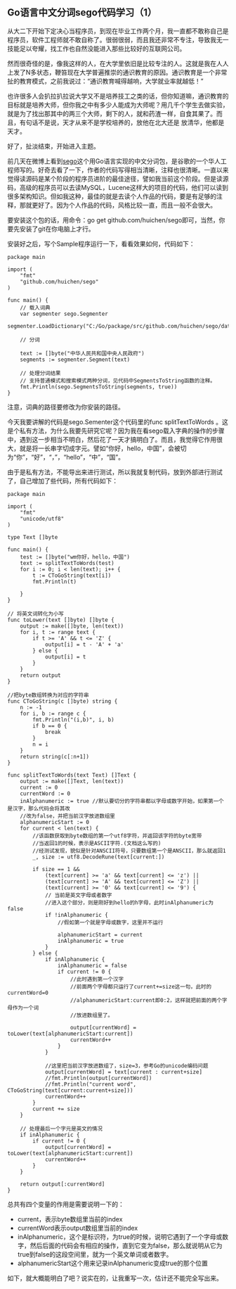 ## Go语言中文分词sego代码学习（1）

从大二下开始下定决心当程序员，到现在毕业工作两个月，我一直都不敢称自己是程序员，软件工程师就不敢自称了。很弱很弱，而且我还非常不专注，导致我无一技能足以夸耀，找工作也自然没能进入那些比较好的互联网公司。

然而很奇怪的是，像我这样的人，在大学里依旧是比较专注的人。这就是我在人人上发了N多状态，鞭笞现在大学普遍推崇的通识教育的原因。通识教育是一个非常扯的教育模式，之前我说过：“通识教育喊得越响，大学就业率就越低！”

也许很多人会扒拉扒拉说大学又不是培养技工之类的话，但你知道嘛，通识教育的目标就是培养大师，但你我之中有多少人能成为大师呢？用几千个学生去做实验，就是为了找出那其中的两三个大师，剩下的人，就和药渣一样，自食其果了。而且，有句话不是说，天才从来不是学校培养的，放他在北大还是 放清华，他都是天才。

好了，扯淡结束，开始进入主题。

前几天在微博上看到[sego](https://github.com/huichen/sego)这个用Go语言实现的中文分词包，是谷歌的一个华人工程师写的。好奇去看了一下，作者的代码写得相当清晰，注释也很清晰。一直以来觉得读源码是某个阶段的程序员进阶的最佳途径，譬如我当前这个阶段。但是读源码，高级的程序员可以去读MySQL，Lucene这样大的项目的代码，他们可以读到很多架构知识。但如我这种，最佳的就是去读个人作品的代码，要是有足够的注释，那就更好了。因为个人作品的代码，风格比较一直，而且一般不会很大。

要安装这个包的话，用命令：go get github.com/huichen/sego即可，当然，你要先安装了git在你电脑上才行。

安装好之后，写个Sample程序运行一下，看看效果如何，代码如下：

    package main
    
    import (
    	"fmt"
    	"github.com/huichen/sego"
    )
    
    func main() {
    	// 载入词典
    	var segmenter sego.Segmenter
    	segmenter.LoadDictionary("C:/Go/package/src/github.com/huichen/sego/data/dictionary.txt")
    
    	// 分词
    	
    	text := []byte("中华人民共和国中央人民政府")
    	segments := segmenter.Segment(text)
    
    	// 处理分词结果
    	// 支持普通模式和搜索模式两种分词，见代码中SegmentsToString函数的注释。
    	fmt.Println(sego.SegmentsToString(segments, true))
    }

注意，词典的路径要修改为你安装的路径。

今天我要讲解的代码是sego.Sementer这个代码里的func splitTextToWords 。这是个私有方法，为什么我要先研究它呢？因为我在看sego载入字典的操作的步骤中，遇到这一步相当不明白，然后花了一天才搞明白了。而且，我觉得它作用很大，就是将一长串字切成字元。譬如“你好，hello，中国”，会被切为“你”，“好”，“，”，“hello”，“中”，“国”。

由于是私有方法，不能导出来进行测试，所以我就复制代码，放到外部进行测试了，自己增加了些代码，所有代码如下：

    package main
    
    import (
    	"fmt"
    	"unicode/utf8"
    )
    
    type Text []byte
    
    func main() {
    	test := []byte("wm你好，hello，中国")
    	text := splitTextToWords(test)
    	for i := 0; i < len(text); i++ {
    		t := CToGoString(text[i])
    		fmt.Println(t)
    
    	}
    }
    
    // 将英文词转化为小写
    func toLower(text []byte) []byte {
    	output := make([]byte, len(text))
    	for i, t := range text {
    		if t >= 'A' && t <= 'Z' {
    			output[i] = t - 'A' + 'a'
    		} else {
    			output[i] = t
    		}
    	}
    	return output
    }
    
    //把byte数组转换为对应的字符串
    func CToGoString(c []byte) string {
    	n := -1
    	for i, b := range c {
    		fmt.Println("(i,b)", i, b)
    		if b == 0 {
    			break
    		}
    		n = i
    	}
    	return string(c[:n+1])
    }
    
    func splitTextToWords(text Text) []Text {
    	output := make([]Text, len(text))
    	current := 0
    	currentWord := 0
    	inAlphanumeric := true //默认要切分的字符串都以字母或数字开始，如果第一个是汉字，那么代码会将其改
    	//改为false，并把当前汉字放进数组里
    	alphanumericStart := 0
    	for current < len(text) {
    		//该函数获取到byte数组的第一个utf8字符，并返回该字符的byte宽带
    		//当返回1的时候，表示是ASCII字符.(文档这么写的)
    		//经测试发现，貌似是针对ANSCII符号，只要数组第一个是ANSCII，那么就返回1
    		_, size := utf8.DecodeRune(text[current:])
    
    		if size == 1 &&
    			(text[current] >= 'a' && text[current] <= 'z') ||
    			(text[current] >= 'A' && text[current] <= 'Z') ||
    			(text[current] >= '0' && text[current] <= '9') {
    			// 当前是英文字母或者数字
    			//进入这个部分，则是刚好到hello的h字母，此时inAlphanumeric为false
    			if !inAlphanumeric {
    				//假如第一个就是字母或数字，这里并不运行
    
    				alphanumericStart = current
    				inAlphanumeric = true
    			}
    		} else {
    			if inAlphanumeric {
    				inAlphanumeric = false
    				if current != 0 {
    					//此时遇到第一个汉字
    					//前面两个字母都只运行了current+=size这一句，此时的currentWord=0
    					//alphanumericStart:current即0:2，这样就把前面的两个字母作为一个词
    					//放进数组里了。
    
    					output[currentWord] = toLower(text[alphanumericStart:current])
    					currentWord++
    				}
    			}
    
    			//这里把当前汉字放进数组了，size=3，参考Go的unicode编码问题
    			output[currentWord] = text[current : current+size]
    			//fmt.Println(output[currentWord])
    			//fmt.Println("current word", CToGoString(text[current:current+size]))
    			currentWord++
    		}
    		current += size
    	}
    
    	// 处理最后一个字元是英文的情况
    	if inAlphanumeric {
    		if current != 0 {
    			output[currentWord] = toLower(text[alphanumericStart:current])
    			currentWord++
    		}
    	}
    
    	return output[:currentWord]
    }

    
总共有四个变量的作用是需要说明一下的：

+ current，表示byte数组里当前的index
+ currentWord表示output数组里当前的index
+ inAlphanumeric，这个是标识符，为true的时候，说明它遇到了一个字母或数字，然后后面的代码会有相应的操作，直到它变为false，那么就说明从它为true到false的这段空间里，就为一个英文单词或者数字。
+ alphanumericStart这个用来记录inAlphanumeric变成true的那个位置

如下，就大概能明白了吧？说实在的，让我重写一次，估计还不能完全写出来。